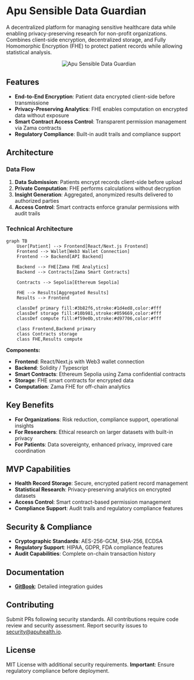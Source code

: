 # Apu Sensible Data Guardian

A decentralized platform for managing sensitive healthcare data while enabling privacy-preserving research for non-profit organizations. Combines client-side encryption, decentralized storage, and Fully Homomorphic Encryption (FHE) to protect patient records while allowing statistical analysis.

<p align="center">
  <img src="https://github.com/user-attachments/assets/e39e9438-c2d2-4224-8ed7-85fdd6a56708" alt="Apu Sensible Data Guardian" />
</p>

## Features

- **End-to-End Encryption**: Patient data encrypted client-side before transmissione
- **Privacy-Preserving Analytics**: FHE enables computation on encrypted data without exposure
- **Smart Contract Access Control**: Transparent permission management via Zama contracts
- **Regulatory Compliance**: Built-in audit trails and compliance support

## Architecture

### Data Flow
1. **Data Submission**: Patients encrypt records client-side before upload
2. **Private Computation**: FHE performs calculations without decryption
3. **Insight Generation**: Aggregated, anonymized results delivered to authorized parties
4. **Access Control**: Smart contracts enforce granular permissions with audit trails

### Technical Architecture

```mermaid
graph TB
    User[Patient] --> Frontend[React/Next.js Frontend]
    Frontend --> Wallet[Web3 Wallet Connection]
    Frontend --> Backend[API Backend]
    
    Backend --> FHE[Zama FHE Analytics]
    Backend --> Contracts[Zama Smart Contracts]
    
    Contracts --> Sepolia[Ethereum Sepolia]
    
    FHE --> Results[Aggregated Results]
    Results --> Frontend
    
    classDef primary fill:#3b82f6,stroke:#1d4ed8,color:#fff
    classDef storage fill:#10b981,stroke:#059669,color:#fff
    classDef compute fill:#f59e0b,stroke:#d97706,color:#fff
    
    class Frontend,Backend primary
    class Contracts storage
    class FHE,Results compute
```

**Components:**
- **Frontend**: React/Next.js with Web3 wallet connection
- **Backend**: Solidity / Typescript
- **Smart Contracts**: Ethereum Sepolia using Zama confidential contracts
- **Storage**: FHE smart contracts for encrypted data
- **Computation**: Zama FHE for off-chain analytics

## Key Benefits

- **For Organizations**: Risk reduction, compliance support, operational insights
- **For Researchers**: Ethical research on larger datasets with built-in privacy
- **For Patients**: Data sovereignty, enhanced privacy, improved care coordination

## MVP Capabilities

- **Health Record Storage**: Secure, encrypted patient record management
- **Statistical Research**: Privacy-preserving analytics on encrypted datasets
- **Access Control**: Smart contract-based permission management
- **Compliance Support**: Audit trails and regulatory compliance features


## Security & Compliance

- **Cryptographic Standards**: AES-256-GCM, SHA-256, ECDSA
- **Regulatory Support**: HIPAA, GDPR, FDA compliance features
- **Audit Capabilities**: Complete on-chain transaction history

## Documentation

- **[GitBook](https://apuhealth.gitbook.io/apu)**: Detailed integration guides

## Contributing

Submit PRs following security standards. All contributions require code review and security assessment. Report security issues to security@apuhealth.io.

## License

MIT License with additional security requirements. **Important**: Ensure regulatory compliance before deployment.
